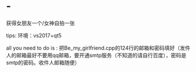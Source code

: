 # -
获得女朋友一个/女神自拍一张

tips:
环境：vs2017+qt5

all you need to do is :
把Be_my_girlfriend.cpp的124行的邮箱和密码填好（发件人的邮箱最好不要用qq邮箱，要开通smtp服务（不知道的请自行百度），密码是smtp的密码。收件人邮箱随便）
